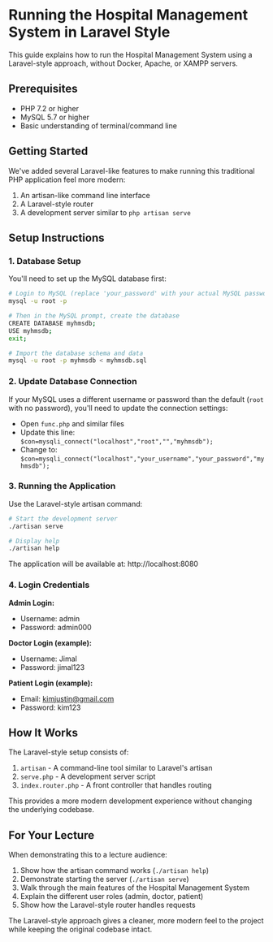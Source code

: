 # Running the Hospital Management System in Laravel Style

This guide explains how to run the Hospital Management System using a Laravel-style approach, without Docker, Apache, or XAMPP servers.

## Prerequisites

- PHP 7.2 or higher
- MySQL 5.7 or higher
- Basic understanding of terminal/command line

## Getting Started

We've added several Laravel-like features to make running this traditional PHP application feel more modern:

1. An artisan-like command line interface
2. A Laravel-style router
3. A development server similar to `php artisan serve`

## Setup Instructions

### 1. Database Setup

You'll need to set up the MySQL database first:

```bash
# Login to MySQL (replace 'your_password' with your actual MySQL password)
mysql -u root -p

# Then in the MySQL prompt, create the database
CREATE DATABASE myhmsdb;
USE myhmsdb;
exit;

# Import the database schema and data
mysql -u root -p myhmsdb < myhmsdb.sql
```

### 2. Update Database Connection

If your MySQL uses a different username or password than the default (`root` with no password), you'll need to update the connection settings:

- Open `func.php` and similar files
- Update this line: `$con=mysqli_connect("localhost","root","","myhmsdb");`
- Change to: `$con=mysqli_connect("localhost","your_username","your_password","myhmsdb");`

### 3. Running the Application

Use the Laravel-style artisan command:

```bash
# Start the development server
./artisan serve

# Display help
./artisan help
```

The application will be available at: http://localhost:8080

### 4. Login Credentials

**Admin Login:**

- Username: admin
- Password: admin000

**Doctor Login (example):**

- Username: Jimal
- Password: jimal123

**Patient Login (example):**

- Email: kimjustin@gmail.com
- Password: kim123

## How It Works

The Laravel-style setup consists of:

1. `artisan` - A command-line tool similar to Laravel's artisan
2. `serve.php` - A development server script
3. `index.router.php` - A front controller that handles routing

This provides a more modern development experience without changing the underlying codebase.

## For Your Lecture

When demonstrating this to a lecture audience:

1. Show how the artisan command works (`./artisan help`)
2. Demonstrate starting the server (`./artisan serve`)
3. Walk through the main features of the Hospital Management System
4. Explain the different user roles (admin, doctor, patient)
5. Show how the Laravel-style router handles requests

The Laravel-style approach gives a cleaner, more modern feel to the project while keeping the original codebase intact.
